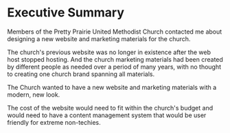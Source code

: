 # Executive Summary

Members of the Pretty Prairie United Methodist Church contacted me about designing a new website and marketing materials for the church. 

The church's previous website was no longer in existence after the web host stopped hosting. And the church marketing materials had been created by different people as needed over a period of many years, with no thought to creating one church brand spanning all materials.

The Church wanted to have a new website and marketing materials with a modern, new look.

The cost of the website would need to fit within the church's budget and would need to have a content management system that would be user friendly for extreme non-techies. 